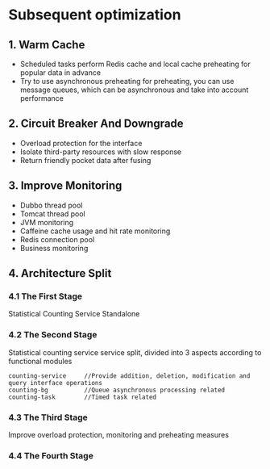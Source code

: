 # Subsequent optimization

## 1. Warm Cache

* Scheduled tasks perform Redis cache and local cache preheating for popular data in advance
* Try to use asynchronous preheating for preheating, you can use message queues, which can be asynchronous and take into account performance

## 2. Circuit Breaker And Downgrade

* Overload protection for the interface
* Isolate third-party resources with slow response
* Return friendly pocket data after fusing

## 3. Improve Monitoring

* Dubbo thread pool
* Tomcat thread pool
* JVM monitoring
* Caffeine cache usage and hit rate monitoring
* Redis connection pool
* Business monitoring

## 4. Architecture Split

### 4.1 The First Stage

Statistical Counting Service Standalone

### 4.2 The Second Stage

Statistical counting service service split, divided into 3 aspects according to functional modules

```
counting-service     //Provide addition, deletion, modification and query interface operations
counting-bg			 //Queue asynchronous processing related
counting-task        //Timed task related
```

### 4.3 The Third Stage

Improve overload protection, monitoring and preheating measures

### 4.4 The Fourth Stage
